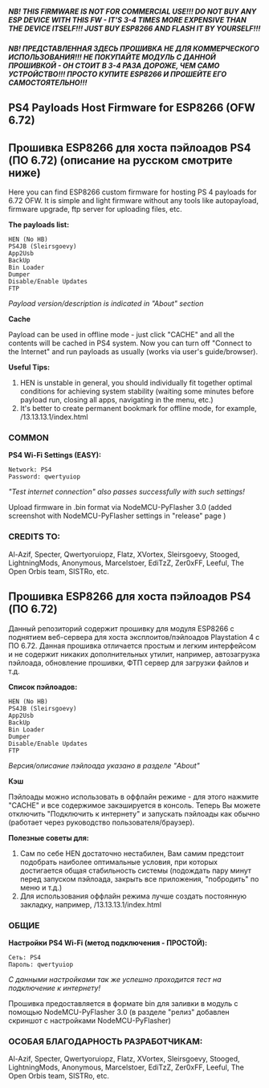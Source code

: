 ##### NB! THIS FIRMWARE IS NOT FOR COMMERCIAL USE!!! DO NOT BUY ANY ESP DEVICE WITH THIS FW - IT'S 3-4 TIMES MORE EXPENSIVE THAN THE DEVICE ITSELF!!! JUST BUY ESP8266 AND FLASH IT BY YOURSELF!!! 

##### NB! ПРЕДСТАВЛЕННАЯ ЗДЕСЬ ПРОШИВКА НЕ ДЛЯ КОММЕРЧЕСКОГО ИСПОЛЬЗОВАНИЯ!!! НЕ ПОКУПАЙТЕ МОДУЛЬ С ДАННОЙ ПРОШИВКОЙ - ОН СТОИТ В 3-4 РАЗА ДОРОЖЕ, ЧЕМ САМО УСТРОЙСТВО!!! ПРОСТО КУПИТЕ ESP8266 И ПРОШЕЙТЕ ЕГО САМОСТОЯТЕЛЬНО!!!

## PS4 Payloads Host Firmware for ESP8266 (OFW 6.72)
## Прошивка ESP8266 для хоста пэйлоадов PS4 (ПО 6.72) (описание на русском смотрите ниже)

Here you can find ESP8266 custom firmware for hosting PS 4 payloads for 6.72 OFW. It is simple and light firmware without any tools like autopayload, firmware upgrade, ftp server for uploading files, etc. 

**The payloads list:**

    HEN (No HB)
    PS4JB (Sleirsgoevy)
    App2Usb
    BackUp
    Bin Loader
    Dumper
    Disable/Enable Updates
    FTP
        
*Payload version/description is indicated in "About" section*

**Cache**

Payload can be used in offline mode - just click "CACHE" and all the contents will be cached in PS4 system. Now you can turn off "Connect to the Internet" and run payloads as usually (works via user's guide/browser).


**Useful Tips:**
1. HEN is unstable in general, you should individually fit together optimal conditions for achieving system stability (waiting some minutes before payload run, closing all apps, navigating in the menu, etc.)
2. It's better to create permanent bookmark for offline mode, for example, /13.13.13.1/index.html

### COMMON    
**PS4 Wi-Fi Settings (EASY):**

    Network: PS4
    Password: qwertyuiop

*"Test internet connection" also passes successfully with such settings!*


Upload firmware in .bin format via NodeMCU-PyFlasher 3.0 (added screenshot with NodeMCU-PyFlasher settings in "release" page )

### CREDITS TO:

Al-Azif, Specter, Qwertyoruiopz, Flatz, XVortex, Sleirsgoevy, Stooged, LightningMods, Anonymous, Marcelstoer, EdiTzZ, Zer0xFF, Leeful, The Open Orbis team, SISTRo, etc.

## Прошивка ESP8266 для хоста пэйлоадов PS4 (ПО 6.72)
Данный репозиторий содержит прошивку для модуля ESP8266 с поднятием веб-сервера для хоста эксплоитов/пэйлоадов Playstation 4 с ПО 6.72. Данная прошивка отличается простым и легким интерфейсом и не содержит никаких дополнительных утилит, например, автозагрузка пэйлоада, обновление прошивки, ФТП сервер для загрузки файлов и т.д.

**Список пэйлоадов:**

    HEN (No HB)
    PS4JB (Sleirsgoevy)
    App2Usb
    BackUp
    Bin Loader
    Dumper
    Disable/Enable Updates
    FTP
    
*Версия/описание пэйлоада указано в разделе "About"*


**Кэш**

Пэйлоады можно использовать в оффлайн режиме - для этого нажмите "CACHE" и все содержимое закэшируется в консоль. Теперь Вы можете отключить "Подключить к интернету" и запускать пэйлоады как обычно (работает через руководство пользователя/браузер).


**Полезные советы для:**
1. Сам по себе HEN достаточно нестабилен, Вам самим предстоит подобрать наиболее оптимальные условия, при которых достигается общая стабильность системы (подождать пару минут перед запуском пэйлоада, закрыть все приложения, "побродить" по меню и т.д.)
2. Для использования оффлайн режима лучше создать постоянную закладку, например, /13.13.13.1/index.html


### ОБЩИЕ    
**Настройки PS4 Wi-Fi (метод подключения - ПРОСТОЙ):**

    Сеть: PS4
    Пароль: qwertyuiop

*С данными настройками так же успешно проходится тест на подключение к интернету!*

Прошивка предоставляется в формате bin для заливки в модуль с помощью NodeMCU-PyFlasher 3.0 (в разделе "релиз" добавлен скриншот с настройками NodeMCU-PyFlasher)

### ОСОБАЯ БЛАГОДАРНОСТЬ РАЗРАБОТЧИКАМ:

Al-Azif, Specter, Qwertyoruiopz, Flatz, XVortex, Sleirsgoevy, Stooged, LightningMods, Anonymous, Marcelstoer, EdiTzZ, Zer0xFF, Leeful, The Open Orbis team, SISTRo, etc.
